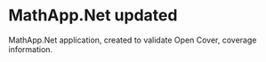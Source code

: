 # MathApp.Net updated
MathApp.Net application, created to validate Open Cover, coverage information.

